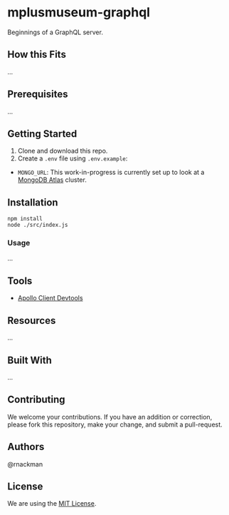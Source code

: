 # mplusmuseum-graphql

Beginnings of a GraphQL server.

## How this Fits
...

## Prerequisites
...

## Getting Started

1. Clone and download this repo.
2. Create a `.env` file using `.env.example`:
  - `MONGO_URL`: This work-in-progress is currently set up to look at a [MongoDB Atlas](https://www.mongodb.com/cloud/atlas/lp/general) cluster.

## Installation
```
npm install
node ./src/index.js
```

### Usage
...

## Tools
- [Apollo Client Devtools](https://github.com/apollographql/apollo-client-devtools)

## Resources
...

## Built With
...

## Contributing
We welcome your contributions. If you have an addition or correction, please fork this repository, make your change, and submit a pull-request.

## Authors
@rnackman

## License
We are using the [MIT License](LICENSE).
